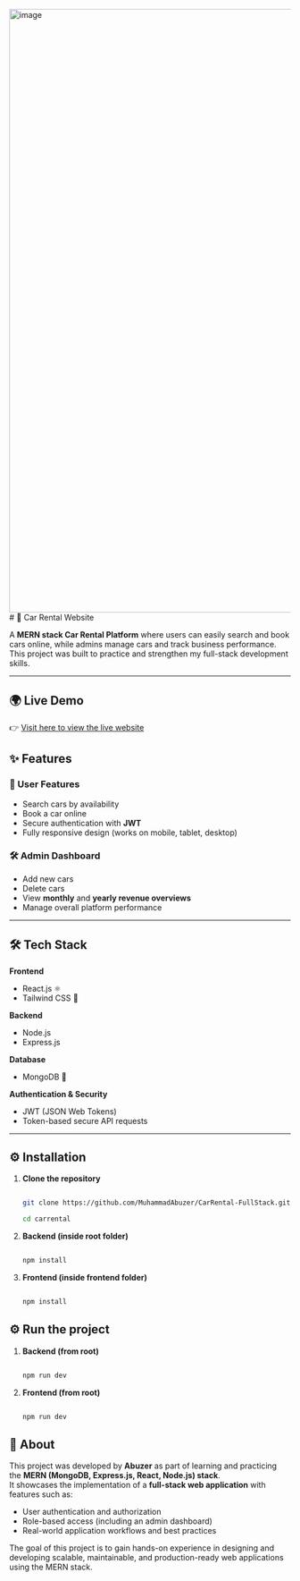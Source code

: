 <img width="1920" height="1080" alt="image" src="https://github.com/user-attachments/assets/af1cdff0-6ebb-469b-b7a9-dd080f642582" /># 🚗 Car Rental Website

A **MERN stack Car Rental Platform** where users can easily search and book cars online, while admins manage cars and track business performance.  
This project was built to practice and strengthen my full-stack development skills.

---

## 🌍 Live Demo

👉 [Visit here to view the live website](https://carrental-frontend-01ot.onrender.com)

## ✨ Features

### 🔑 User Features

- Search cars by availability
- Book a car online
- Secure authentication with **JWT**
- Fully responsive design (works on mobile, tablet, desktop)

### 🛠️ Admin Dashboard

- Add new cars
- Delete cars
- View **monthly** and **yearly revenue overviews**
- Manage overall platform performance

---

## 🛠️ Tech Stack

**Frontend**

- React.js ⚛️
- Tailwind CSS 🎨

**Backend**

- Node.js
- Express.js

**Database**

- MongoDB 🍃

**Authentication & Security**

- JWT (JSON Web Tokens)
- Token-based secure API requests

---

## ⚙️ Installation

1. **Clone the repository**

   ```bash

   git clone https://github.com/MuhammadAbuzer/CarRental-FullStack.git

   cd carrental
   ```

2. **Backend (inside root folder)**

   ```bash

   npm install

   ```

3. **Frontend (inside frontend folder)**

   ```bash

   npm install

   ```

## ⚙️ Run the project

1. **Backend (from root)**

   ```bash

   npm run dev

   ```

2. **Frontend (from root)**

   ```bash

   npm run dev

   ```

## 📌 About  

This project was developed by **Abuzer** as part of learning and practicing the **MERN (MongoDB, Express.js, React, Node.js) stack**.  
It showcases the implementation of a **full-stack web application** with features such as:  

- User authentication and authorization  
- Role-based access (including an admin dashboard)  
- Real-world application workflows and best practices  

The goal of this project is to gain hands-on experience in designing and developing scalable, maintainable, and production-ready web applications using the MERN stack.  

